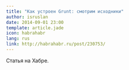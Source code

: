 ```yaml
---
title: "Как устроен Grunt: смотрим исходники"
author: isruslan
date: 2014-09-01 23:00
template: article.jade
icon: habrahabr
lang: rus
link: http://habrahabr.ru/post/230753/
---
```

Статья на Хабре.